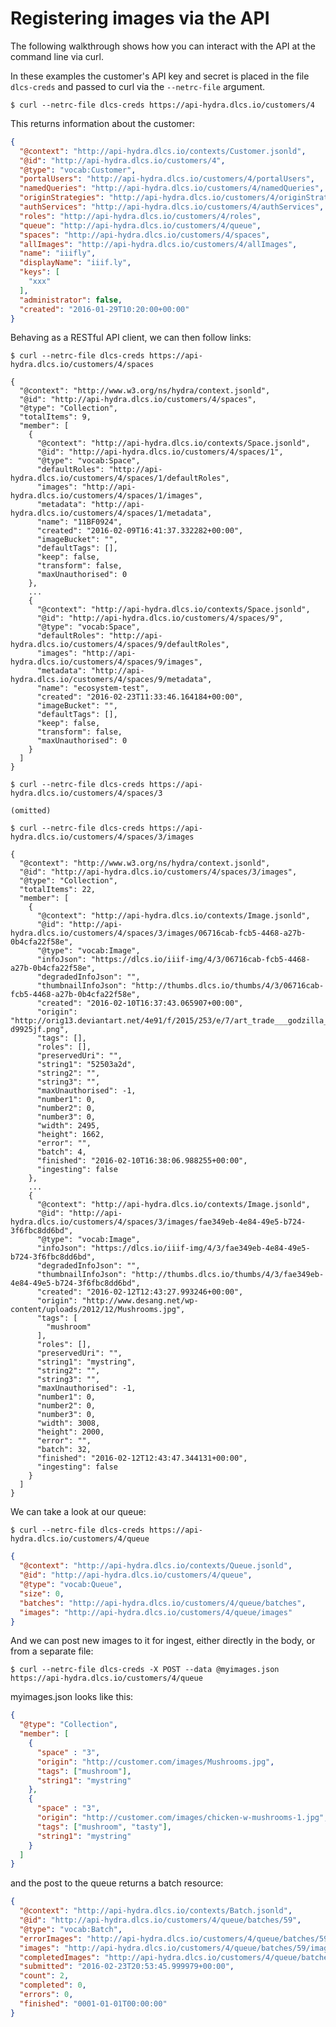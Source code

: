 # Registering images via the API

The following walkthrough shows how you can interact with the API at the command line via curl.

In these examples the customer's API key and secret is placed in the file `dlcs-creds` and passed to curl via the `--netrc-file` argument.

```$ curl --netrc-file dlcs-creds https://api-hydra.dlcs.io/customers/4```

This returns information about the customer:

```json
{
  "@context": "http://api-hydra.dlcs.io/contexts/Customer.jsonld",
  "@id": "http://api-hydra.dlcs.io/customers/4",
  "@type": "vocab:Customer",
  "portalUsers": "http://api-hydra.dlcs.io/customers/4/portalUsers",
  "namedQueries": "http://api-hydra.dlcs.io/customers/4/namedQueries",
  "originStrategies": "http://api-hydra.dlcs.io/customers/4/originStrategies",
  "authServices": "http://api-hydra.dlcs.io/customers/4/authServices",
  "roles": "http://api-hydra.dlcs.io/customers/4/roles",
  "queue": "http://api-hydra.dlcs.io/customers/4/queue",
  "spaces": "http://api-hydra.dlcs.io/customers/4/spaces",
  "allImages": "http://api-hydra.dlcs.io/customers/4/allImages",
  "name": "iiifly",
  "displayName": "iiif.ly",
  "keys": [
    "xxx"
  ],
  "administrator": false,
  "created": "2016-01-29T10:20:00+00:00"
}
```

Behaving as a RESTful API client, we can then follow links:

```$ curl --netrc-file dlcs-creds https://api-hydra.dlcs.io/customers/4/spaces```

```
{
  "@context": "http://www.w3.org/ns/hydra/context.jsonld",
  "@id": "http://api-hydra.dlcs.io/customers/4/spaces",
  "@type": "Collection",
  "totalItems": 9,
  "member": [
    {
      "@context": "http://api-hydra.dlcs.io/contexts/Space.jsonld",
      "@id": "http://api-hydra.dlcs.io/customers/4/spaces/1",
      "@type": "vocab:Space",
      "defaultRoles": "http://api-hydra.dlcs.io/customers/4/spaces/1/defaultRoles",
      "images": "http://api-hydra.dlcs.io/customers/4/spaces/1/images",
      "metadata": "http://api-hydra.dlcs.io/customers/4/spaces/1/metadata",
      "name": "11BF0924",
      "created": "2016-02-09T16:41:37.332282+00:00",
      "imageBucket": "",
      "defaultTags": [],
      "keep": false,
      "transform": false,
      "maxUnauthorised": 0
    },
    ...
    {
      "@context": "http://api-hydra.dlcs.io/contexts/Space.jsonld",
      "@id": "http://api-hydra.dlcs.io/customers/4/spaces/9",
      "@type": "vocab:Space",
      "defaultRoles": "http://api-hydra.dlcs.io/customers/4/spaces/9/defaultRoles",
      "images": "http://api-hydra.dlcs.io/customers/4/spaces/9/images",
      "metadata": "http://api-hydra.dlcs.io/customers/4/spaces/9/metadata",
      "name": "ecosystem-test",
      "created": "2016-02-23T11:33:46.164184+00:00",
      "imageBucket": "",
      "defaultTags": [],
      "keep": false,
      "transform": false,
      "maxUnauthorised": 0
    }
  ]
}
```

```
$ curl --netrc-file dlcs-creds https://api-hydra.dlcs.io/customers/4/spaces/3

(omitted)

$ curl --netrc-file dlcs-creds https://api-hydra.dlcs.io/customers/4/spaces/3/images
```

```
{
  "@context": "http://www.w3.org/ns/hydra/context.jsonld",
  "@id": "http://api-hydra.dlcs.io/customers/4/spaces/3/images",
  "@type": "Collection",
  "totalItems": 22,
  "member": [
    {
      "@context": "http://api-hydra.dlcs.io/contexts/Image.jsonld",
      "@id": "http://api-hydra.dlcs.io/customers/4/spaces/3/images/06716cab-fcb5-4468-a27b-0b4cfa22f58e",
      "@type": "vocab:Image",
      "infoJson": "https://dlcs.io/iiif-img/4/3/06716cab-fcb5-4468-a27b-0b4cfa22f58e",
      "degradedInfoJson": "",
      "thumbnailInfoJson": "http://thumbs.dlcs.io/thumbs/4/3/06716cab-fcb5-4468-a27b-0b4cfa22f58e",
      "created": "2016-02-10T16:37:43.065907+00:00",
      "origin": "http://orig13.deviantart.net/4e91/f/2015/253/e/7/art_trade___godzilla_and_baby_godzilla_by_kingasylus91-d9925jf.png",
      "tags": [],
      "roles": [],
      "preservedUri": "",
      "string1": "52503a2d",
      "string2": "",
      "string3": "",
      "maxUnauthorised": -1,
      "number1": 0,
      "number2": 0,
      "number3": 0,
      "width": 2495,
      "height": 1662,
      "error": "",
      "batch": 4,
      "finished": "2016-02-10T16:38:06.988255+00:00",
      "ingesting": false
    },
    ...
    {
      "@context": "http://api-hydra.dlcs.io/contexts/Image.jsonld",
      "@id": "http://api-hydra.dlcs.io/customers/4/spaces/3/images/fae349eb-4e84-49e5-b724-3f6fbc8dd6bd",
      "@type": "vocab:Image",
      "infoJson": "https://dlcs.io/iiif-img/4/3/fae349eb-4e84-49e5-b724-3f6fbc8dd6bd",
      "degradedInfoJson": "",
      "thumbnailInfoJson": "http://thumbs.dlcs.io/thumbs/4/3/fae349eb-4e84-49e5-b724-3f6fbc8dd6bd",
      "created": "2016-02-12T12:43:27.993246+00:00",
      "origin": "http://www.desang.net/wp-content/uploads/2012/12/Mushrooms.jpg",
      "tags": [
        "mushroom"
      ],
      "roles": [],
      "preservedUri": "",
      "string1": "mystring",
      "string2": "",
      "string3": "",
      "maxUnauthorised": -1,
      "number1": 0,
      "number2": 0,
      "number3": 0,
      "width": 3008,
      "height": 2000,
      "error": "",
      "batch": 32,
      "finished": "2016-02-12T12:43:47.344131+00:00",
      "ingesting": false
    }
  ]
}
```

We can take a look at our queue:

```$ curl --netrc-file dlcs-creds https://api-hydra.dlcs.io/customers/4/queue```

```json
{
  "@context": "http://api-hydra.dlcs.io/contexts/Queue.jsonld",
  "@id": "http://api-hydra.dlcs.io/customers/4/queue",
  "@type": "vocab:Queue",
  "size": 0,
  "batches": "http://api-hydra.dlcs.io/customers/4/queue/batches",
  "images": "http://api-hydra.dlcs.io/customers/4/queue/images"
}
```

And we can post new images to it for ingest, either directly in the body, or from a separate file:

```$ curl --netrc-file dlcs-creds -X POST --data @myimages.json https://api-hydra.dlcs.io/customers/4/queue```

myimages.json looks like this:

```json
{
  "@type": "Collection",
  "member": [
    {
      "space" : "3",
      "origin": "http://customer.com/images/Mushrooms.jpg",
      "tags": ["mushroom"],
      "string1": "mystring"
    },
    {
      "space" : "3",
      "origin": "http://customer.com/images/chicken-w-mushrooms-1.jpg",
      "tags": ["mushroom", "tasty"],
      "string1": "mystring"
    }
  ]
}
```

and the post to the queue returns a batch resource:

```json
{
  "@context": "http://api-hydra.dlcs.io/contexts/Batch.jsonld",
  "@id": "http://api-hydra.dlcs.io/customers/4/queue/batches/59",
  "@type": "vocab:Batch",
  "errorImages": "http://api-hydra.dlcs.io/customers/4/queue/batches/59/errorImages",
  "images": "http://api-hydra.dlcs.io/customers/4/queue/batches/59/images",
  "completedImages": "http://api-hydra.dlcs.io/customers/4/queue/batches/59/completedImages",
  "submitted": "2016-02-23T20:53:45.999979+00:00",
  "count": 2,
  "completed": 0,
  "errors": 0,
  "finished": "0001-01-01T00:00:00"
}
```





